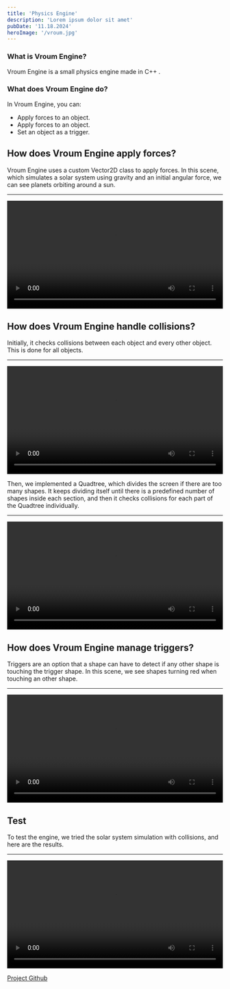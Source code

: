 ```yaml
---
title: 'Physics Engine'
description: 'Lorem ipsum dolor sit amet'
pubDate: '11.18.2024'
heroImage: '/vroum.jpg'
---
```


### What is Vroum Engine?

Vroum Engine is a small physics engine made in C++ .

### What does Vroum Engine do?

In Vroum Engine, you can:
- Apply forces to an object. 
- Apply forces to an object.
- Set an object as a trigger.

## How does Vroum Engine apply forces?

Vroum Engine uses a custom Vector2D class to apply forces. In this scene, which simulates a solar system using gravity and an initial angular force, we can see planets orbiting around a sun.

---
<video controls style="width: 100%; height: auto;">
  <source src="/solar_systeme.mp4" type="video/mp4">
  Votre navigateur ne supporte pas la lecture de vidéos.
</video>

## How does Vroum Engine handle collisions?

Initially, it checks collisions between each object and every other object. This is done for all objects.

---
<video controls style="width: 100%; height: auto;">
  <source src="/colision.mp4" type="video/mp4">
  Votre navigateur ne supporte pas la lecture de vidéos.
</video>


Then, we implemented a Quadtree, which divides the screen if there are too many shapes. It keeps dividing itself until there is a predefined number of shapes inside each section, and then it checks collisions for each part of the Quadtree individually.

---
<video controls style="width: 100%; height: auto;">
  <source src="/quadtree.mp4" type="video/mp4">
  Votre navigateur ne supporte pas la lecture de vidéos.
</video>


## How does Vroum Engine manage triggers?

Triggers are an option that a shape can have to detect if any other shape is touching the trigger shape. In this scene, we see shapes turning red when touching an other shape.

---
<video controls style="width: 100%; height: auto;">
  <source src="/trigger.mp4" type="video/mp4">
  Votre navigateur ne supporte pas la lecture de vidéos.
</video>


## Test

To test the engine, we tried the solar system simulation with collisions, and here are the results.

---
<video controls style="width: 100%; height: auto;">
  <source src="/solar_colision.mp4" type="video/mp4">
  Votre navigateur ne supporte pas la lecture de vidéos.
</video>

[Project Github](https://github.com/SAE-Geneve/vroum_engine)
